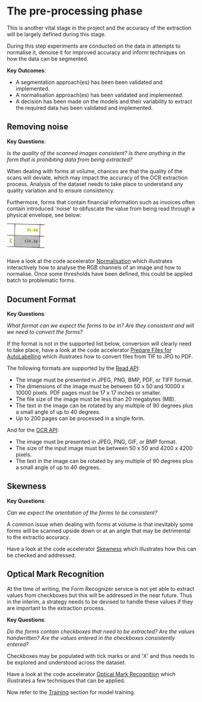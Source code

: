 # The pre-processing phase

This is another vital stage in the project and the accuracy of the extraction will be largely defined during this stage.

During this step experiments are conducted on the data in attempts to normalise it, denoise it for improved accuracy and inform techniques on how the data can be segmented.

**Key Outcomes**:

* A segmentation approach(es) has been been validated and implemented.
* A normalisation approach(es) has been validated and implemented.
* A decision has been made on the models and their variability to extract the required data has been validated and implemented.

## Removing noise

**Key Questions**:

*Is the quality of the scanned images consistent?* *Is there anything in the form that is prohibiting data from being extracted?*

When dealing with forms at volume, chances are that the quality of the scans will deviate, which may impact the accuracy of the OCR extraction process. Analysis of the dataset needs to take place to understand any quality variation and to ensure consistency.

Furthermore, forms that contain financial information such as invoices often contain introduced 'noise' to obfuscate the value from being read through a physical envelope, see below:

<img src="../Project_Preparation/Decision_Guidance/repo_images/Noise.png" align="center" alt="" width="100"/>

Have a look at the code accelerator [Normalisation](Normalisation/preprocess_document.ipynb) which illustrates interactively how to analyse the RGB channels of an image and how to normalise. Once some thresholds have been defined, this could be applied batch to problematic forms.

## Document Format

**Key Questions**:

*What format can we expect the forms to be in?* *Are they consistent and will we need to convert the forms?*

If the format is not in the supported list below, conversion will clearly need to take place, have a look at the code accelerator [Prepare Files for AutoLabelling](../Training/Auto_Labelling/README.md#autolabel_prepare_files.py) which illustrates how to convert files from TIF to JPG to PDF.

The following formats are supported by the [Read API](https://docs.microsoft.com/en-gb/azure/cognitive-services/computer-vision/concept-recognizing-text#read-api):

* The image must be presented in JPEG, PNG, BMP, PDF, or TIFF format.
* The dimensions of the image must be between 50 x 50 and 10000 x 10000 pixels. PDF pages must be 17 x 17 inches or smaller.
* The file size of the image must be less than 20 megabytes (MB).
* The text in the image can be rotated by any multiple of 90 degrees plus a small angle of up to 40 degrees.
* Up to 200 pages can be processed in a single form.

And for the [OCR API](https://docs.microsoft.com/en-gb/azure/cognitive-services/computer-vision/concept-recognizing-text#ocr-optical-character-recognition-api):

* The image must be presented in JPEG, PNG, GIF, or BMP format.
* The size of the input image must be between 50 x 50 and 4200 x 4200 pixels.
* The text in the image can be rotated by any multiple of 90 degrees plus a small angle of up to 40 degrees.

## Skewness

**Key Questions**:

*Can we expect the orientation of the forms to be consistent?*

A common issue when dealing with forms at volume is that inevitably some forms will be scanned upside down or at an angle that may be detrimental to the extractio accuracy.

Have a look at the code accelerator [Skewness](Skewness/README.md) which illustrates how this can be checked and addressed.

## Optical Mark Recognition

At the time of writing, the Form Recognizer service is not yet able to extract values from checkboxes but this will be addressed in the near future. Thus in the interim, a strategy needs to be devised to handle these values if they are important to the extraction process.

**Key Questions**:

*Do the forms contain checkboxes that need to be extracted?* *Are the values handwritten?* *Are the values entered in the checkboxes consistently entered?*

Checkboxes may be populated with tick marks or and 'X' and thus needs to be explored and understood across the dataset.

Have a look at the code accelerator [Optical Mark Recognition](Optical_Make_Recognition/README.md) which illustrates a few techniques that can be applied.

Now refer to the [Training](../Training/README.md) section for model training.
